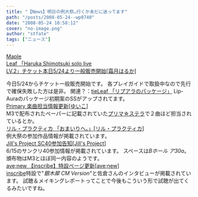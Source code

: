 ```yaml
---
title: "【News】明日の例大祭…行くか未だに迷ってます"
path: "/posts/2008-05-24--wp0740"
date: "2008-05-24 10:58:12"
cover: "no-image.png"
author: "stfate"
tags: ["ニュース"]
---
```


<style type="text/css">
<!--
p {white-space: pre-wrap};
-->
</style>

<a class="topics" href="http://shimotsukin.com/" target="_blank">Maple Leaf 「Haruka Shimotsuki solo live LV.2」チケット本日5/24より一般販売開始</a><span class="junre">[<a href="http://shimotsukin.com/" target="_blank">霜月はるか</a>]</span>
<div class="news">今日5/24からチケット一般販売開始です。
各プレイガイドで取扱中なので先行で確保失敗した方は是非。
関連？：<a href="http://tieleaf.net/" target="_blank">tieLeaf 「リプアラのパッケージ」</a>
Lip-Auraのパッケージ初期案のSSがアップされてます。</div>
<a class="topics" href="http://www.edit.ne.jp/~shira/" target="_blank">Primary 楽曲担当情報更新</a><span class="junre">[<a href="http://www.edit.ne.jp/~shira/" target="_blank">ゆいこ</a>]</span>
<div class="news">M3で配布されたペーパーに記載されていた<a href="http://www.a-kaguya.com/" target="_blank">プリマ☆ステラ</a>で２曲ほど担当されているとか。</div>
<a class="topics" href="http://iztk.boo.jp/" target="_blank">リル・プラクティカ 「おまいりへ。」</a><span class="junre">[<a href="http://iztk.boo.jp/" target="_blank">リル・プラクティカ</a>]</span>
<div class="news">例大祭の参加作品情報が掲載されています。</div>
<a class="topics" href="http://www5f.biglobe.ne.jp/~kapparecords/JILLSPROJECT_News.html" target="_blank">Jill's Project SC40参加告知</a><span class="junre">[<a href="http://www5f.biglobe.ne.jp/~kapparecords/JILLSPROJECT_News.html" target="_blank">Jill's Project</a>]</span>
<div class="news">6/15のサンクリ40参加情報が掲載されています。
スペースは<em>Bホール ア30a</em>。
頒布物はM3とほぼ同一内容のようです。</div>
<a class="topics" href="http://www.avenew.jp/" target="_blank">ave;new 【inscribe】特設ページ更新</a><span class="junre">[<a href="http://www.avenew.jp/" target="_blank">ave;new</a>]</span>
<div class="news"><a href="http://www.avenew.jp/inscribe/pre.html" target="_blank">inscribe</a>特設で"<em>銀木犀 CM Version</em>"と佐倉さんのインタビューが掲載されています。
試聴＆メイキングレポートってことで今後もこういう形で試聴が出てくるみたいですね。</div>
